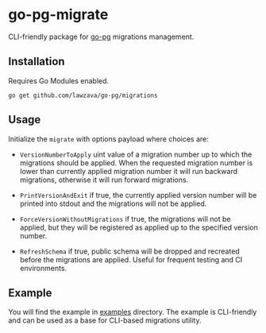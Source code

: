 # go-pg-migrate

CLI-friendly package for [go-pg](https://github.com/go-pg/pg) migrations management.

## Installation

Requires Go Modules enabled.

```
go get github.com/lawzava/go-pg/migrations
```

## Usage

Initialize the `migrate` with options payload where choices are:

- `VersionNumberToApply` uint value of a migration number up to which the migrations should be applied. 
When the requested migration number is lower than currently applied migration number it will run backward migrations, otherwise it will run forward migrations.
  
- `PrintVersionAndExit` if true, the currently applied version number will be printed into stdout and the migrations will not be applied.

- `ForceVersionWithoutMigrations` if true, the migrations will not be applied, but they will be registered as applied up to the specified version number.

- `RefreshSchema` if true, public schema will be dropped and recreated before the migrations are applied. Useful for frequent testing and CI environments.

## Example

You will find the example in [examples](examples) directory. The example is CLI-friendly and can be used as a base for CLI-based migrations utility.


